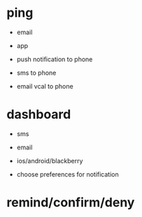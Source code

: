 ping
====


- email
- app

- push notification to phone
- sms to phone
- email vcal to phone

dashboard
====

- sms
- email
- ios/android/blackberry

- choose preferences for notification


remind/confirm/deny
====

